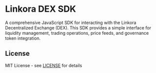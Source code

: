 # Linkora DEX SDK

A comprehensive JavaScript SDK for interacting with the Linkora Decentralized Exchange (DEX). This SDK provides a simple interface for liquidity management, trading operations, price feeds, and governance token integration.









## License

MIT License - see [LICENSE](./LICENSE) for details
